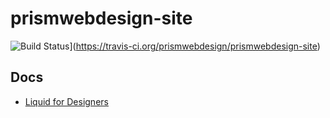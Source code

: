 # prismwebdesign-site

![Build Status](https://travis-ci.org/prismwebdesign/prismwebdesign-site.svg?branch=master)](https://travis-ci.org/prismwebdesign/prismwebdesign-site)

## Docs

- [Liquid for Designers](https://github.com/Shopify/liquid/wiki/Liquid-for-Designers)
